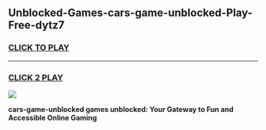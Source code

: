 
## Unblocked-Games-cars-game-unblocked-Play-Free-dytz7
<h3>
<a href="https://premium76.site?title=cars-game-unblocked&ref=17A">CLICK TO PLAY</a></h3>
<hr>

<h3>
<a href="https://premium76.site?title=cars-game-unblocked&ref=17A">CLICK 2 PLAY</a>
  
</h3>

<a href="https://premium76.site?title=cars-game-unblocked&ref=17A"><img src="https://clearcache.store/games.png"></a>


**cars-game-unblocked games unblocked: Your Gateway to Fun and Accessible Online Gaming**
